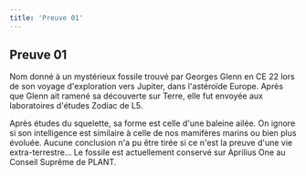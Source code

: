 ```yaml
---
title: 'Preuve 01'
---
```


Preuve 01
---------

Nom donné à un mystérieux fossile trouvé par Georges Glenn en CE 22 lors de son voyage d'exploration vers Jupiter, dans l'astéroïde Europe. Après que Glenn ait ramené sa découverte sur Terre, elle fut envoyée aux laboratoires d'études Zodiac de L5.


Après études du squelette, sa forme est celle d'une baleine ailée. On ignore si son intelligence est similaire à celle de nos mamifères marins ou bien plus évoluée. Aucune conclusion n'a pu être tirée si ce n'est la preuve d'une vie extra-terrestre... Le fossile est actuellement conservé sur Aprilius One au Conseil Suprême de PLANT.

